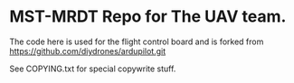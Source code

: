 # MST-MRDT Repo for The UAV team. 

The code here is used for the flight control board and is forked from https://github.com/diydrones/ardupilot.git 

See COPYING.txt for special copywrite stuff.

